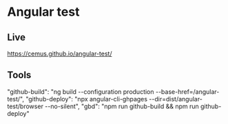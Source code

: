 # Angular test

## Live

https://cemus.github.io/angular-test/

## Tools

"github-build": "ng build --configuration production --base-href=/angular-test/",
"github-deploy": "npx angular-cli-ghpages --dir=dist/angular-test/browser --no-silent",
"gbd": "npm run github-build && npm run github-deploy"
